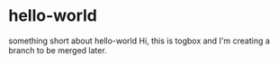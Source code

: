 # hello-world
something short about hello-world
Hi, this is togbox and I'm creating a branch to be merged later.

